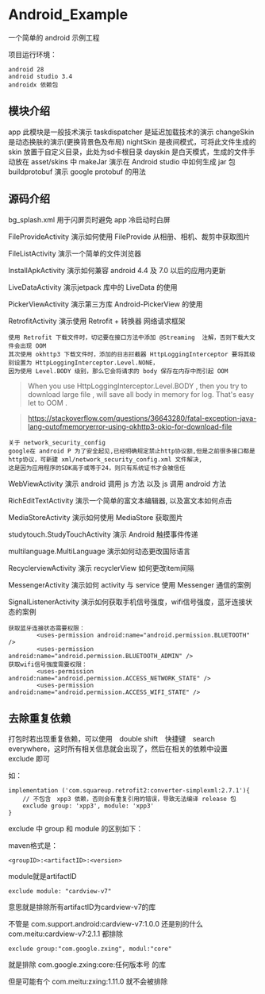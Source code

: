 # Android_Example

一个简单的 android 示例工程

项目运行环境：

    android 28
    android studio 3.4
    androidx 依赖包

## 模块介绍

app     此模块是一般技术演示
taskdispatcher  是延迟加载技术的演示
changeSkin      是动态换肤的演示(更换背景色及布局)
    nightSkin   是夜间模式，可将此文件生成的 skin 放置于自定义目录，此处为sd卡根目录
    dayskin     是白天模式，生成的文件手动放在 asset/skins 中
makeJar         演示在 Android studio 中如何生成 jar 包
buildprotobuf   演示 google protobuf 的用法


## 源码介绍

bg_splash.xml       用于闪屏页时避免 app 冷启动时白屏

FileProvideActivity 演示如何使用 FileProvide 从相册、相机、裁剪中获取图片

FileListActivity    演示一个简单的文件浏览器

InstallApkActivity  演示如何兼容 android 4.4 及 7.0 以后的应用内更新

LiveDataActivity    演示jetpack 库中的 LiveData 的使用

PickerViewActivity  演示第三方库  Android-PickerView  的使用

RetrofitActivity    演示使用 Retrofit + 转换器 网络请求框架

    使用 Retrofit 下载文件时，切记要在接口方法中添加 @Streaming  注解，否则下载大文件会出现 OOM
    其次使用 okhttp3 下载文件时，添加的日志拦截器 HttpLoggingInterceptor 要将其级别设置为 HttpLoggingInterceptor.Level.NONE，
    因为使用 Level.BODY 级别，那么它会将请求的 body 保存在内存中而引起 OOM

 > When you use HttpLoggingInterceptor.Level.BODY , then you try to download large file , will save all body in memory for log.
That's easy let to OOM .

 >https://stackoverflow.com/questions/36643280/fatal-exception-java-lang-outofmemoryerror-using-okhttp3-okio-for-download-file

    关于 network_security_config
    google在 android P 为了安全起见,已经明确规定禁止http协议额,但是之前很多接口都是http协议，可新建 xml/network_security_config.xml 文件解决,
    这是因为应用程序的SDK高于或等于24，则只有系统证书才会被信任

WebViewActivity     演示 android 调用 js 方法 以及 js 调用 android 方法

RichEditTextActivity    演示一个简单的富文本编辑器, 以及富文本如何点击

MediaStoreActivity  演示如何使用 MediaStore 获取图片

studytouch.StudyTouchActivity   演示 Android 触摸事件传递

multilanguage.MultiLanguage     演示如何动态更改国际语言

RecyclerviewActivity    演示 recyclerView 如何更改item间隔

MessengerActivity       演示如何 activity 与 service 使用 Messenger 通信的案例

SignalListenerActivity  演示如何获取手机信号强度，wifi信号强度，蓝牙连接状态的案例

    获取蓝牙连接状态需要权限：
            <uses-permission android:name="android.permission.BLUETOOTH" />
            <uses-permission android:name="android.permission.BLUETOOTH_ADMIN" />
    获取wifi信号强度需要权限：
            <uses-permission android:name="android.permission.ACCESS_NETWORK_STATE" />
            <uses-permission android:name="android.permission.ACCESS_WIFI_STATE" />

## 去除重复依赖

打包时若出现重复依赖，可以使用　double shift　快捷键　search everywhere，这时所有相关信息就会出现了，然后在相关的依赖中设置　exclude 即可

如：

    implementation ('com.squareup.retrofit2:converter-simplexml:2.7.1'){
        // 不包含　xpp3 依赖，否则会有重复引用的错误，导致无法编译 release 包
        exclude group: 'xpp3', module: 'xpp3'
    }

exclude 中 group 和 module 的区别如下：

maven格式是：

    <groupID>:<artifactID>:<version>

module就是artifactID

    exclude module: "cardview-v7"

意思就是排除所有artifactID为cardview-v7的库

不管是 com.support.android:cardview-v7:1.0.0 还是别的什么 com.meitu:cardview-v7:2.1.1 都排除

    exclude group:"com.google.zxing", modul:"core"

就是排除 com.google.zxing:core:任何版本号 的库

但是可能有个 com.meitu:zxing:1.11.0 就不会被排除


